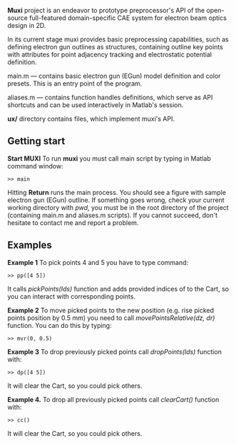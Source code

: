 **Muxi** project is an endeavor to prototype preprocessor's API of the open-source full-featured domain-specific CAE system for electron beam optics design in 2D.
 
In its current stage muxi provides basic preprocessing capabilities, such as defining electron gun outlines as structures, containing outline key points with attributes for point adjacency tracking and electrostatic potential definition.

main.m &mdash; contains basic electron gun (EGun) model definition and color presets. This is an entry point of the program. 

aliases.m &mdash; contains function handles definitions, which serve as API shortcuts and can be used interactively in Matlab's session.

**ux/** directory contains files, which implement muxi's API.

## Getting start
**Start MUXI** To run **muxi** you must call main script by typing in Matlab command window:

`>> main`

Hitting **Return** runs the main process. You should see a figure with sample electron gun (EGun) outline. If something goes wrong, check your current working directory with *pwd*, you must be in the root directory of the project (containing main.m and aliases.m scripts). If you cannot succeed, don't hesitate to contact me and report a problem.

## Examples

**Example 1** To pick points 4 and 5 you have to type command:

`>> pp([4 5])`

It calls *pickPoints(Ids)* function and adds provided indices of  to the Cart, so you can interact with corresponding points.

**Example 2** To move picked points to the new position (e.g. rise picked points position by 0.5 mm) you need to call *movePointsRelative(dz, dr)* function. You can do this by typing:

`>> mvr(0, 0.5)`

**Example 3** To drop previously picked points call *dropPoints(Ids)* function with:

`>> dp([4 5])`

It will clear the Cart, so you could pick others.

**Example 4.** To drop all previously picked points call *clearCart()* function with:

`>> cc()`

It will clear the Cart, so you could pick others.